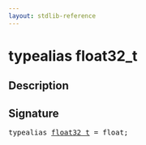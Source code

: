 ```yaml
---
layout: stdlib-reference
---
```


# typealias float32\_t

## Description



## Signature

<pre>
<span class='code_keyword'>typealias</span> <a href=".html" class="code_type">float32_t</a> = <span class="code_keyword">float</span>;
</pre>

